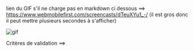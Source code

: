 lien du GIF s'il ne charge pas en markdown ci dessous ==> https://www.webmobilefirst.com/screencasts/dTeuXYu1_-/ (il est gros donc il peut mettre plusieurs secondes à s'afficher)

![gif](https://www.webmobilefirst.com/screencasts/dTeuXYu1_-/)

Critères de validation ==>
